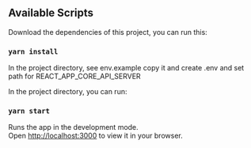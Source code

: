 ## Available Scripts
Download the dependencies of this project, you can run this:

### `yarn install`

In the project directory, see env.example copy it and create .env and set path for REACT_APP_CORE_API_SERVER


In the project directory, you can run:

### `yarn start`

Runs the app in the development mode.\
Open [http://localhost:3000](http://localhost:3000) to view it in your browser.